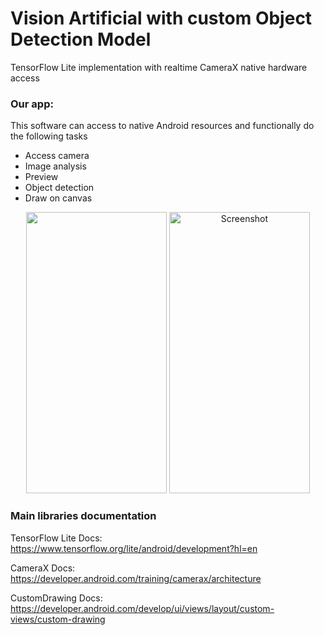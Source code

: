 # Vision Artificial with custom Object Detection Model

TensorFlow Lite implementation with realtime CameraX native hardware access

### Our app: 
This software can access to native Android resources and functionally do the following tasks
- Access camera
- Image analysis
- Preview
- Object detection
- Draw on canvas

<div align=center>
  <img src="https://user-images.githubusercontent.com/89952475/215189500-f007b641-4fcf-4c3d-96c1-9d55c917f6e2.jpg" width="225" height="450">
  <img src="https://user-images.githubusercontent.com/89952475/215189527-6cf6a319-1767-4c89-a29d-33f0e7fceb78.jpg" title="Screenshot" width="225" height="450">
</div>

### Main libraries documentation

TensorFlow Lite Docs:
https://www.tensorflow.org/lite/android/development?hl=en

CameraX Docs:
https://developer.android.com/training/camerax/architecture

CustomDrawing Docs:
https://developer.android.com/develop/ui/views/layout/custom-views/custom-drawing

